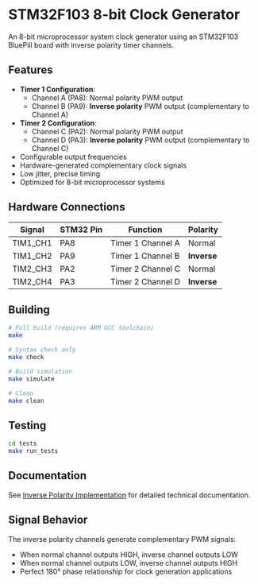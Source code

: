 # STM32F103 8-bit Clock Generator

An 8-bit microprocessor system clock generator using an STM32F103 BluePill board with inverse polarity timer channels.

## Features

- **Timer 1 Configuration**: 
  - Channel A (PA8): Normal polarity PWM output
  - Channel B (PA9): **Inverse polarity** PWM output (complementary to Channel A)
- **Timer 2 Configuration**:
  - Channel C (PA2): Normal polarity PWM output  
  - Channel D (PA3): **Inverse polarity** PWM output (complementary to Channel C)
- Configurable output frequencies
- Hardware-generated complementary clock signals
- Low jitter, precise timing
- Optimized for 8-bit microprocessor systems

## Hardware Connections

| Signal | STM32 Pin | Function | Polarity |
|--------|-----------|----------|----------|
| TIM1_CH1 | PA8 | Timer 1 Channel A | Normal |
| TIM1_CH2 | PA9 | Timer 1 Channel B | **Inverse** |
| TIM2_CH3 | PA2 | Timer 2 Channel C | Normal |
| TIM2_CH4 | PA3 | Timer 2 Channel D | **Inverse** |

## Building

```bash
# Full build (requires ARM GCC toolchain)
make

# Syntax check only
make check

# Build simulation
make simulate

# Clean
make clean
```

## Testing

```bash
cd tests
make run_tests
```

## Documentation

See [Inverse Polarity Implementation](docs/INVERSE_POLARITY_IMPLEMENTATION.md) for detailed technical documentation.

## Signal Behavior

The inverse polarity channels generate complementary PWM signals:
- When normal channel outputs HIGH, inverse channel outputs LOW
- When normal channel outputs LOW, inverse channel outputs HIGH
- Perfect 180° phase relationship for clock generation applications

